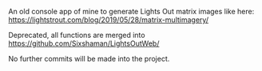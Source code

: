 An old console app of mine to generate Lights Out matrix images like here: https://lightstrout.com/blog/2019/05/28/matrix-multimagery/

Deprecated, all functions are merged into https://github.com/Sixshaman/LightsOutWeb/

No further commits will be made into the project.
